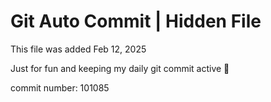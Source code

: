 # Git Auto Commit | Hidden File

This file was added Feb 12, 2025

Just for fun and keeping my daily git commit active 🤪

commit number: 101085
